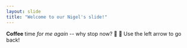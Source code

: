```yaml
---
layout: slide
title: "Welcome to our Nigel's slide!"
---
```

**Coffee** time *for me again* --
why stop now? :tada: :tada:
Use the left arrow to go back!

